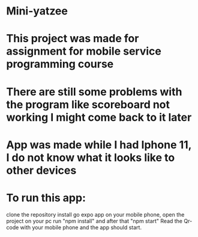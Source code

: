 # Mini-yatzee
# This project was made for assignment for mobile service programming course
# There are still some problems with the program like scoreboard not working I might come back to it later
# App was made while I had Iphone 11, I do not know what it looks like to other devices
# To run this app:
clone the repository install go expo app on your mobile phone, open the project on your pc run "npm install" and after that "npm start" 
Read the Qr-code with your mobile phone and the app should start.
